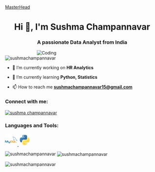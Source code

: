 [MasterHead](https://png.pngtree.com/background/20230617/original/pngtree-web-banner-3d-rendered-ui-for-seo-data-analytics-and-future-picture-image_3704909.jpg)
<h1 align="center">Hi 👋, I'm Sushma Champannavar</h1>
<h3 align="center">A passionate Data Analyst from India</h3>
<img align="right" alt="Coding" width="400" src="https://rte.mx/wp-content/uploads/2020/05/LinesCreatives_animation-9.gif">

<p align="left"> <img src="https://komarev.com/ghpvc/?username=sushmachampannavar&label=Profile%20views&color=0e75b6&style=flat" alt="sushmachampannavar" /> </p>

- 🔭 I’m currently working on **HR Analytics**

- 🌱 I’m currently learning **Python, Statistics**

- 📫 How to reach me **sushmachampannavar15@gmail.com**

<h3 align="left">Connect with me:</h3>
<p align="left">
<a href="https://linkedin.com/in/sushma champannavar" target="blank"><img align="center" src="https://raw.githubusercontent.com/rahuldkjain/github-profile-readme-generator/master/src/images/icons/Social/linked-in-alt.svg" alt="sushma champannavar" height="30" width="40" /></a>
</p>

<h3 align="left">Languages and Tools:</h3>
<p align="left"> <a href="https://www.mysql.com/" target="_blank" rel="noreferrer"> <img src="https://raw.githubusercontent.com/devicons/devicon/master/icons/mysql/mysql-original-wordmark.svg" alt="mysql" width="40" height="40"/> </a> <a href="https://www.python.org" target="_blank" rel="noreferrer"> <img src="https://raw.githubusercontent.com/devicons/devicon/master/icons/python/python-original.svg" alt="python" width="40" height="40"/> </a> </p>

<p><img align="left" src="https://github-readme-stats.vercel.app/api/top-langs?username=sushmachampannavar&show_icons=true&locale=en&layout=compact" alt="sushmachampannavar" /></p>

<p>&nbsp;<img align="center" src="https://github-readme-stats.vercel.app/api?username=sushmachampannavar&show_icons=true&locale=en" alt="sushmachampannavar" /></p>

<p><img align="center" src="https://github-readme-streak-stats.herokuapp.com/?user=sushmachampannavar&" alt="sushmachampannavar" /></p>
